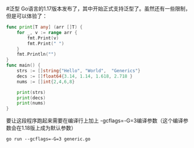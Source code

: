 #泛型
Go语言的1.17版本发布了，其中开始正式支持泛型了。虽然还有一些限制，但是可以体验了：
```go
func print[T any] (arr []T) {
	for _, v := range arr {
		fmt.Print(v)
		fmt.Print(" ")
	}
	fmt.Println("")
}
func main() {
	strs := []string{"Hello", "World",  "Generics"}
	decs := []float64{3.14, 1.14, 1.618, 2.718 }
	nums := []int{2,4,6,8}

	print(strs)
	print(decs)
	print(nums)
}
```
要让这段程序跑起来需要在编译行上加上 -gcflags=-G=3编译参数（这个编译参数会在1.18版上成为默认参数）

```shell
go run --gcflags=-G=3 generic.go 
```